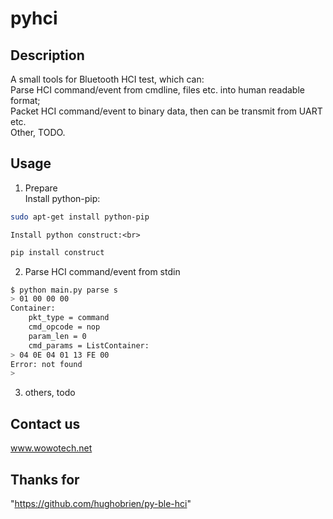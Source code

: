 # pyhci

Description
--------------

A small tools for Bluetooth HCI test, which can:<br>
Parse HCI command/event from cmdline, files etc. into human readable format;<br>
Packet HCI command/event to binary data, then can be transmit from UART etc.<br>
Other, TODO.<br>

Usage
--------------

1. Prepare<br>
    Install python-pip:<br>
```Bash
sudo apt-get install python-pip
```
    Install python construct:<br>
```Bash
pip install construct
```
2. Parse HCI command/event from stdin<br>
```Bash
$ python main.py parse s
> 01 00 00 00
Container:
    pkt_type = command
    cmd_opcode = nop
    param_len = 0
    cmd_params = ListContainer:
> 04 0E 04 01 13 FE 00
Error: not found
>
```
3. others, todo<br>

Contact us
--------------

www.wowotech.net

Thanks for
--------------

"https://github.com/hughobrien/py-ble-hci"
